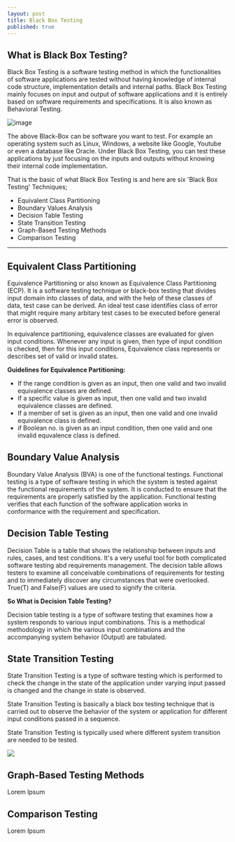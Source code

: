 ```yaml
---
layout: post
title: Black Box Testing
published: true
---
```

## What is Black Box Testing?
<p class="normal">
Black Box Testing is a software testing method in which the functionalities of software applications are tested without having knowledge of internal code structure, implementation details and internal paths. Black Box Testing mainly focuses on input and output of software applications and it is entirely based on software requirements and specifications. It is also known as Behavioral Testing.
</p>


![image](https://www.imperva.com/learn/wp-content/uploads/sites/13/2020/03/thumbnail_Black-box.jpg)

<p class="normal">
The above Black-Box can be software you want to test. For example an operating system such as Linux, Windows, a website like Google, Youtube or even a database like Oracle. Under Black Box Testing, you can test these applications by just focusing on the inputs and outputs without knowing their internal code implementation.
</p>

That is the basic of what Black Box Testing is and here are six 'Black Box Testing' Techniques;
- Equivalent Class Partitioning
- Boundary Values Analysis
- Decision Table Testing
- State Transition Testing
- Graph-Based Testing Methods
- Comparison Testing

---

## Equivalent Class Partitioning

<p class="normal">
Equivalence Partitioning or also known as Equivalence Class Partitioning (ECP). It is a software testing technique or black-box testing that divides input domain into classes of data, and with the help of these classes of data, test case can be derived. An ideal test case identifies class of error that might require many arbitary test cases to be executed before general error is observed.
</p>

<p class="normal">
In equivalence partitioning, equivalence classes are evaluated for given input conditions. Whenever any input is given, then type of input condition is checked, then for this input conditions, Equivalence class represents or describes set of valid or invalid states.
</p>

**Guidelines for Equivalence Partitioning:**
- If the range condition is given as an input, then one valid and two invalid equivalence classes are defined.
- If a specific value is given as input, then one valid and two invalid equivalence classes are defined.
- If a member of set is given as an input, then one valid and one invalid equivalence class is defined.
- if Boolean no. is given as an input condition, then one valid and one invalid equvalence class is defined.

## Boundary Value Analysis
<p class="normal">
Boundary Value Analysis (BVA) is one of the functional testings. Functional testing is a type of software testing in which the system is tested against the functional requirements of the system. It is conducted to ensure that the requirements are properly satisfied by the application. Functional testing verifies that each function of the software application works in conformance with the requirement and specification.
</p>

## Decision Table Testing
<p class="normal">
Decision Table is a table that shows the relationship between inputs and rules, cases, and test conditions. It's a very useful tool for both complicated software testing abd requirements management. The decision table allows testers to examine all conceivable combinations of requirements for testing and to immediately discover any circumstances that were overlooked. True(T) and False(F) values are used to signify the criteria.
</p>

**So What is Decision Table Testing?**

<p class="normal">
Decision table testing is a type of software testing that examines how a system responds to various input combinations. This is a methodical methodology in which the various input combinations and the accompanying system behavior (Output) are tabulated.
</p>

## State Transition Testing
<p class="normal">
State Transition Testing is a type of software testing which is performed to check the change in the state of the application under varying input passed is changed and the change in state is observed.

State Transition Testing is basically a black box testing technique that is carried out to observe the behavior of the system or application for different input conditions passed in a sequence.

State Transition Testing is typically used where different system transition are needed to be tested.
</p>

![](https://media.geeksforgeeks.org/wp-content/uploads/20190530103800/116-1.jpg)

## Graph-Based Testing Methods
<p class="normal">
Lorem Ipsum
</p>

## Comparison Testing
<p class="normal">
Lorem Ipsum
</p>
